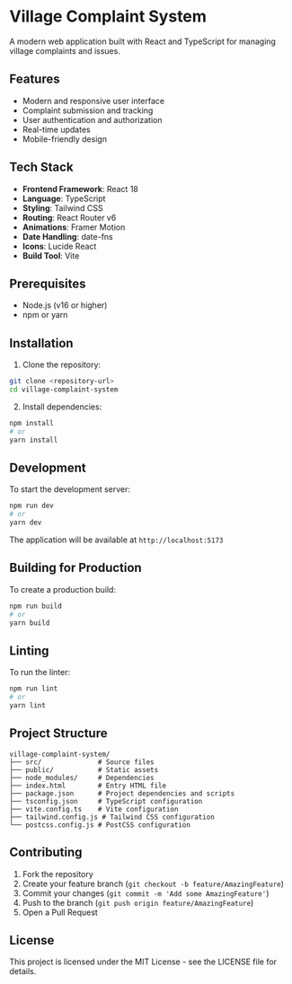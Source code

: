 # Village Complaint System

A modern web application built with React and TypeScript for managing village complaints and issues.

## Features

- Modern and responsive user interface
- Complaint submission and tracking
- User authentication and authorization
- Real-time updates
- Mobile-friendly design

## Tech Stack

- **Frontend Framework**: React 18
- **Language**: TypeScript
- **Styling**: Tailwind CSS
- **Routing**: React Router v6
- **Animations**: Framer Motion
- **Date Handling**: date-fns
- **Icons**: Lucide React
- **Build Tool**: Vite

## Prerequisites

- Node.js (v16 or higher)
- npm or yarn

## Installation

1. Clone the repository:
```bash
git clone <repository-url>
cd village-complaint-system
```

2. Install dependencies:
```bash
npm install
# or
yarn install
```

## Development

To start the development server:

```bash
npm run dev
# or
yarn dev
```

The application will be available at `http://localhost:5173`

## Building for Production

To create a production build:

```bash
npm run build
# or
yarn build
```

## Linting

To run the linter:

```bash
npm run lint
# or
yarn lint
```

## Project Structure

```
village-complaint-system/
├── src/              # Source files
├── public/           # Static assets
├── node_modules/     # Dependencies
├── index.html        # Entry HTML file
├── package.json      # Project dependencies and scripts
├── tsconfig.json     # TypeScript configuration
├── vite.config.ts    # Vite configuration
├── tailwind.config.js # Tailwind CSS configuration
└── postcss.config.js # PostCSS configuration
```

## Contributing

1. Fork the repository
2. Create your feature branch (`git checkout -b feature/AmazingFeature`)
3. Commit your changes (`git commit -m 'Add some AmazingFeature'`)
4. Push to the branch (`git push origin feature/AmazingFeature`)
5. Open a Pull Request

## License

This project is licensed under the MIT License - see the LICENSE file for details. 